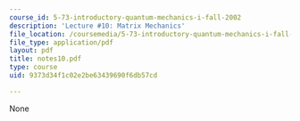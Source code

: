 ```yaml
---
course_id: 5-73-introductory-quantum-mechanics-i-fall-2002
description: 'Lecture #10: Matrix Mechanics'
file_location: /coursemedia/5-73-introductory-quantum-mechanics-i-fall-2002/9373d34f1c02e2be63439690f6db57cd_notes10.pdf
file_type: application/pdf
layout: pdf
title: notes10.pdf
type: course
uid: 9373d34f1c02e2be63439690f6db57cd

---
```

None